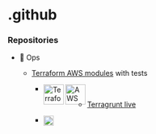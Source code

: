 # .github

### Repositories
- :robot: Ops
  - [Terraform AWS modules](https://github.com/vistimi/terraform-aws-microservice) with tests
    - <img align="left" alt="Terraform" width="40px" src="https://gitlab.com/uploads/-/system/group/avatar/13943452/terraform-icon.png?width=20" /> <img align="left" alt="AWS" width="40px" src="https://upload.wikimedia.org/wikipedia/commons/9/93/Amazon_Web_Services_Logo.svg" />
    
  - [Terragrunt live](https://github.com/dresspeng/infrastructure-live)
    - <img align="left" alt="Terraform" width="20px" src="https://avatars.githubusercontent.com/u/17118990?s=280&v=4" />
